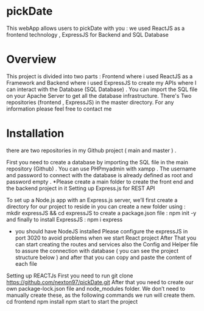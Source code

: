 # pickDate
This webApp allows users to pickDate  with you : we used ReactJS as a frontend technology , ExpressJS for Backend and SQL Database 
# Overview
This project is divided into two parts : Frontend where i used ReactJS as a Framework and Backend where i used ExpressJS to create my APIs where I can interact with the Database (SQL Database) . You can import the SQL file on your Apache Server to get all the database infrastructure.
There's Two repositories (frontend , ExpressJS) in the master directory. 
For any information please feel free to contact me  
# Installation
there are two repositories in my Github project ( main and master ) . 

First you need to create a database by importing the SQL file in the main repository (Github) . You can use PHPmyadmin with xampp . The username and password to connect with the database is already defined as root and password  empty . 
*Please create a main folder to create the front end and the backend project in it 
Setting up Express.js for REST API

To set up a Node.js app with an Express.js server, we’ll first create a directory for our project to reside in you can create a new folder using :
mkdir expressJS && cd expressJS
to create a package.json file : npm init -y
and finally to install ExpressJS : npm i express 
* you should have NodeJS installed 
Please configure the expressJS in port 3020 to avoid problems when we start React project 
After That you can start creating the routes and services also the Config and Helper file to assure the connection with database ( you can see the project structure below ) and after that you can copy and paste the content of each file

Setting up REACTJs 
First you need to run 
 git clone https://github.com/nexton97/pickDate.git
After that you need to create our own package-lock.json file and node_modules folder. We don’t need to manually create these, as the following commands we run will create them.
cd frontend 
npm install
npm start to start the project 
